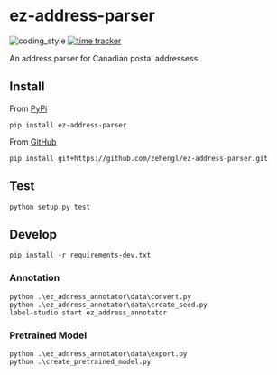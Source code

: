 # ez-address-parser

![coding_style](https://img.shields.io/badge/code%20style-black-000000.svg)
[![time tracker](https://wakatime.com/badge/github/zehengl/ez-address-parser.svg)](https://wakatime.com/badge/github/zehengl/ez-address-parser)

An address parser for Canadian postal addressess

## Install

From [PyPi](https://pypi.org/project/ez-address-parser/)

    pip install ez-address-parser

From [GitHub](https://github.com/zehengl/ez-address-parser)

    pip install git+https://github.com/zehengl/ez-address-parser.git

## Test

    python setup.py test

## Develop

    pip install -r requirements-dev.txt

### Annotation

    python .\ez_address_annotator\data\convert.py
    python .\ez_address_annotator\data\create_seed.py
    label-studio start ez_address_annotator

### Pretrained Model

    python .\ez_address_annotator\data\export.py
    python .\create_pretrained_model.py
